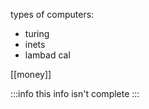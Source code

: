 

types of computers: 
- turing
- inets
- lambad cal

[[money]]

:::info
this info isn't complete 
:::